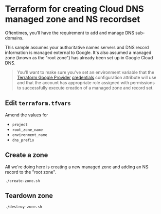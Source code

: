 # Terraform for creating Cloud DNS managed zone and NS recordset

Oftentimes, you'll have the requirement to add and manage DNS sub-domains.

This sample assumes your authoritative names servers and DNS record information is managed external to Google.  It's also assumed a managed zone (known as the "root zone") has already been set up in Google Cloud DNS.

> You'll want to make sure you've set an environment variable that the [Terraform Google Provider](https://www.terraform.io/docs/providers/google/index.html) [credentials](https://www.terraform.io/docs/providers/google/guides/provider_reference.html#credentials-1) configuration attribute will use and that the account has appropriate role assigned with permissions to successfully execute creation of a managed zone and record set.


## Edit `terraform.tfvars` 

Amend the values for

* `project`
* `root_zone_name`
* `environment_name`
* `dns_prefix`


## Create a zone

All we're doing here is creating a new managed zone and adding an NS record to the "root zone".

```
./create-zone.sh
```

## Teardown zone

```
./destroy-zone.sh
```
